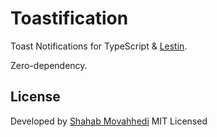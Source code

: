 # Toastification

Toast Notifications for TypeScript & [Lestin](https://github.com/movahhedi/lestin).

Zero-dependency.

## License
Developed by [Shahab Movahhedi](https://shmovahhedi.com)
MIT Licensed
